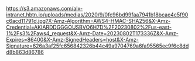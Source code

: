 https://s3.amazonaws.com/alx-intranet.hbtn.io/uploads/medias/2020/9/0fc96bd99faa7941b18bcae4c5f90c6acd11791d.jpg?X-Amz-Algorithm=AWS4-HMAC-SHA256&X-Amz-Credential=AKIARDDGGGOUSBVO6H7D%2F20230802%2Fus-east-1%2Fs3%2Faws4_request&X-Amz-Date=20230802T173336Z&X-Amz-Expires=86400&X-Amz-SignedHeaders=host&X-Amz-Signature=626a3af25fc656842326b44c49a9704769a6fa95565ec9f6c8ddd8b863d86786
